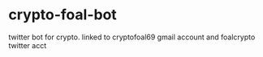 # crypto-foal-bot
twitter bot for crypto. linked to cryptofoal69 gmail account and foalcrypto twitter acct
